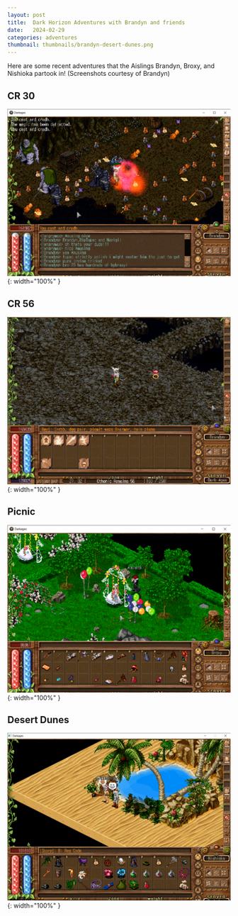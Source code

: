 ```yaml
---
layout: post
title:  Dark Horizon Adventures with Brandyn and friends
date:   2024-02-29
categories: adventures
thumbnail: thumbnails/brandyn-desert-dunes.png
---
```


Here are some recent adventures that the Aislings Brandyn, Broxy, and Nishioka partook in! (Screenshots courtesy of Brandyn)

## CR 30

![CR 30](/assets/img/adventures/brox/cr30.png){: width="100%" }


## CR 56

![CR 56](/assets/img/adventures/brox/cr56.png){: width="100%" }


## Picnic

![Picnic](/assets/img/adventures/brox/picnic.png){: width="100%" }

## Desert Dunes

![Desert Dunes](/assets/img/adventures/brox/desert-dunes.png){: width="100%" }